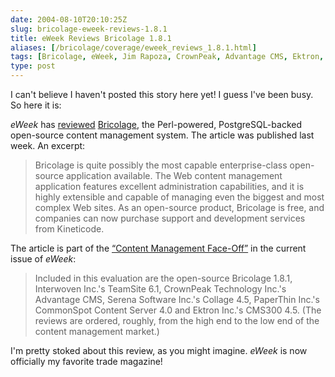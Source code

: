 ```yaml
--- 
date: 2004-08-10T20:10:25Z
slug: bricolage-eweek-reviews-1.8.1
title: eWeek Reviews Bricolage 1.8.1
aliases: [/bricolage/coverage/eweek_reviews_1.8.1.html]
tags: [Bricolage, eWeek, Jim Rapoza, CrownPeak, Advantage CMS, Ektron, CMS300, Interwoven, TeamSite, Serena Software, Collage, PaperThin, CommonSpot]
type: post
---
```


I can't believe I haven't posted this story here yet! I guess I've been busy. So
here it is:

*eWeek* has [reviewed][] [Bricolage], the Perl-powered, PostgreSQL-backed
open-source content management system. The article was published last week. An
excerpt:

> Bricolage is quite possibly the most capable enterprise-class open-source
> application available. The Web content management application features
> excellent administration capabilities, and it is highly extensible and capable
> of managing even the biggest and most complex Web sites. As an open-source
> product, Bricolage is free, and companies can now purchase support and
> development services from Kineticode.

The article is part of the [“Content Management Face-Off”] in the current issue
of *eWeek*:

> Included in this evaluation are the open-source Bricolage 1.8.1, Interwoven
> Inc.'s TeamSite 6.1, CrownPeak Technology Inc.'s Advantage CMS, Serena
> Software Inc.'s Collage 4.5, PaperThin Inc.'s CommonSpot Content Server 4.0
> and Ektron Inc.'s CMS300 4.5. (The reviews are ordered, roughly, from the high
> end to the low end of the content management market.)

I'm pretty stoked about this review, as you might imagine. *eWeek* is now
officially my favorite trade magazine!

  [reviewed]: http://www.eweek.com/article2/0,1759,1627959,00.asp
    "Read the review"
  [Bricolage]: http://www.bricolage.cc/ "Visit the Bricolage Website"
  [“Content Management Face-Off”]: http://www.eweek.com/article2/0,1759,1627957,00.asp
    "Content Management Face-Off"
